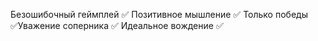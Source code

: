 Безошибочный геймплей ✅ Позитивное мышление 
✅ Только победы ✅Уважение соперника 
✅ Идеальное вождение ✅
